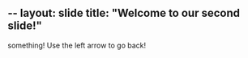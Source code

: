 --
layout: slide
title: "Welcome to our second slide!"
---
something!
Use the left arrow to go back!
